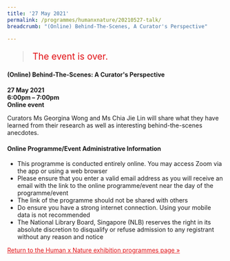 ```yaml
---
title: '27 May 2021'
permalink: /programmes/humanxnature/20210527-talk/
breadcrumb: "(Online) Behind-The-Scenes, A Curator's Perspective"

---
```



<blockquote style="color: #E21216; font-size: 150%;">The event is over.</blockquote>

#### (Online) Behind-The-Scenes: A Curator's Perspective

__27 May 2021__<br>
__6:00pm – 7:00pm__<br>
__Online event__

Curators Ms Georgina Wong and Ms Chia Jie Lin will share what they have learned from their research as well as interesting behind-the-scenes anecdotes.

#### Online Programme/Event Administrative Information

- This programme is conducted entirely online. You may access Zoom via the app or using a web browser
- Please ensure that you enter a valid email address as you will receive an email with the link to the online programme/event near the day of the programme/event
- The link of the programme should not be shared with others
- Do ensure you have a strong internet connection. Using your mobile data is not recommended
- The National Library Board, Singapore (NLB) reserves the right in its absolute discretion to disqualify or refuse admission to any registrant without any reason and notice

<a href="/exhibitions/past-exhibitions/humanxnature/programmes/" style="color:#E21216;">Return to the Human x Nature exhibition programmes page &#187;</a>
